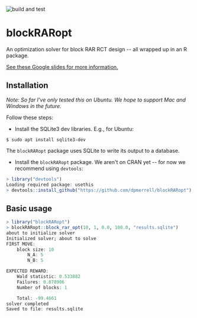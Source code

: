 <!-- badges -->
<!-- GitHub actions -->
![build and test](https://github.com/dpmerrell/blockRARopt/workflows/build_and_test/badge.svg)


# blockRARopt

An optimization solver for block RAR RCT design -- all wrapped up in an R package.

[See these Google slides for more information.](https://docs.google.com/presentation/d/15oAJu6PEweWosXLDnaXX5xcuBJHCEPyHMZB1zDjJXd0/edit?usp=sharing)

## Installation
_Note: So far I've only tested this on Ubuntu. We hope to support Mac and Windows in the future._

Follow these steps:

* Install the SQLite3 dev libraries. E.g., for Ubuntu:
```
$ sudo apt install sqlite3-dev
```
The `blockRARopt` package uses SQLite to write its output to a database.

* Install the `blockRARopt` package. We aren't on CRAN yet -- for now we recommend using `devtools`:
```R
> library("devtools")
Loading required package: usethis
> devtools::install_github("https://github.com/dpmerrell/blockRARopt")
```

## Basic usage
```R
> library("blockRARopt")
> blockRARopt::block_rar_opt(10, 1, 0.0, 100.0, "results.sqlite")
about to initialize solver
Initialized solver; about to solve
FIRST MOVE:
	block size: 10
		N_A: 5
		N_B: 5

EXPECTED REWARD:
	Wald statistic: 0.533882
	Failures: 0.878906
	Number of blocks: 1

	Total: -99.4661
solver completed
Saved to file: results.sqlite
```
